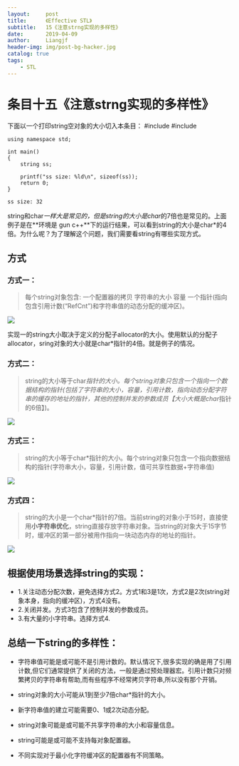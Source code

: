 ```yaml
---
layout:     post                  
title:      《Effective STL》         
subtitle:   15《注意strng实现的多样性》
date:       2019-04-09          
author:     Liangjf                  
header-img: img/post-bg-hacker.jpg
catalog: true                      
tags:                       
    - STL
---
```


# 条目十五《注意strng实现的多样性》

下面以一个打印string空对象的大小切入本条目：
    #include <iostream>
    #include <string>

    using namespace std;

    int main()
    {
        string ss;

        printf("ss size: %ld\n", sizeof(ss));
        return 0;
    }

    ss size: 32

string和char*一样大是常见的，但是string的大小是char*的7倍也是常见的。上面例子是在**环境是 gun c++**下的运行结果，可以看到string的大小是char*的4倍。为什么呢？为了理解这个问题，我们需要看string有哪些实现方式。

## 方式
### 方式一：
>每个string对象包含:
>一个配置器的拷贝
>字符串的大小
>容量
>一个指针(指向包含引用计数(“RefCnt”)和字符串值的动态分配的缓冲区)。

![](https://img2018.cnblogs.com/blog/1209698/201901/1209698-20190112154842210-1507098634.png)



实现一的string大小取决于定义的分配子allocator的大小。使用默认的分配子allocator，sring对象的大小就是char*指针的4倍。就是例子的情况。

### 方式二：
>string的大小等于char*指针的大小。每个string对象只包含一个指向一个数据结构的指针(包括了字符串的大小，容量，引用计数，指向动态分配字符串的缓存的地址的指针，其他的控制并发的参数成员【大小大概是char*指针的6倍】)。

![](https://img2018.cnblogs.com/blog/1209698/201901/1209698-20190112154859280-1692791923.png)

### 方式三：
>string的大小等于char*指针的大小。每个string对象只包含一个指向数据结构的指针(字符串大小，容量，引用计数，值可共享性数据+字符串值)

![](https://img2018.cnblogs.com/blog/1209698/201901/1209698-20190112154925769-750538404.png)

### 方式四：
>string的大小是一个char*指针的7倍。当前string的对象小于15时，直接使用**小字符串优化**，string直接存放字符串对象。当string的对象大于15字节时，缓冲区的第一部分被用作指向一块动态内存的地址的指针。

![](https://img2018.cnblogs.com/blog/1209698/201901/1209698-20190112154941375-2042682988.png)

## 根据使用场景选择string的实现：
- 1.关注动态分配次数，避免选择方式2。方式1和3是1次，方式2是2次(string对象本身，指向的缓冲区)，方式4没有。
- 2.关闭并发。方式3包含了控制并发的参数成员。
- 3.有大量的小字符串。选择方式4.

## 总结一下string的多样性：

- 字符串值可能是或可能不是引用计数的。默认情况下,很多实现的确是用了引用计数,但它们通常提供了关闭的方法，一般是通过预处理器宏。引用计数只对频繁拷贝的字符串有帮助,而有些程序不经常拷贝字符串,所以没有那个开销。

- string对象的大小可能从1到至少7倍char*指针的大小。

- 新字符串值的建立可能需要0、1或2次动态分配。

- string对象可能是或可能不共享字符串的大小和容量信息。

- string可能是或可能不支持每对象配置器。

- 不同实现对于最小化字符缓冲区的配置器有不同策略。
